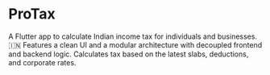 # ProTax
A Flutter app to calculate Indian income tax for individuals and businesses. 🇮🇳 Features a clean UI and a modular architecture with decoupled frontend and backend logic. Calculates tax based on the latest slabs, deductions, and corporate rates.
